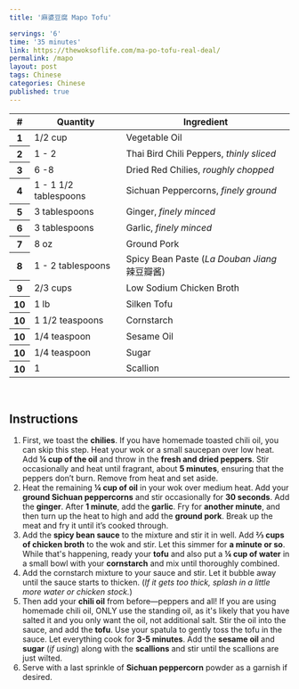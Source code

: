 ```yaml
---
title: '麻婆豆腐 Mapo Tofu'

servings: '6'
time: '35 minutes'
link: https://thewoksoflife.com/ma-po-tofu-real-deal/
permalink: /mapo
layout: post
tags: Chinese
categories: Chinese
published: true 
---
```

<table class="table table-hover">
  <thead>
    <tr>
      <th scope="col">#</th>
      <th scope="col">Quantity</th>
      <th scope="col">Ingredient</th>
    </tr>
  </thead>
  <tbody>
    <tr>
      <th scope="row">1</th>
      <td>1/2 cup</td>
      <td>Vegetable Oil</td>
    </tr>
     <tr>
      <th scope="row">2</th>
      <td>1 - 2</td>
      <td>Thai Bird Chili Peppers, <em>thinly sliced</em></td>
    </tr>
     <tr>
      <th scope="row">3</th>
      <td>6 -8</td>
      <td>Dried Red Chilies, <em>roughly chopped</em></td>
    </tr>
    <tr>
      <th scope="row">4</th>
      <td>1 - 1 1/2 tablespoons</td>
      <td>Sichuan Peppercorns, <em>finely ground</em></td>
    </tr>  
    <tr>
      <th scope="row">5</th>
      <td>3 tablespoons</td>
      <td>Ginger, <em>finely minced</em></td>
    </tr> 
    <tr>
      <th scope="row">6</th>
      <td>3 tablespoons</td>
      <td>Garlic, <em>finely minced</em></td>
    </tr> 
    <tr>
      <th scope="row">7</th>
      <td>8 oz</td>
      <td>Ground Pork</em></td>
    </tr> 
    <tr>
      <th scope="row">8</th>
      <td>1 - 2 tablespoons</td>
      <td>Spicy Bean Paste (<em>La Douban Jiang</em> 辣豆瓣酱)</td>
    </tr> 
    <tr>
      <th scope="row">9</th>
      <td>2/3 cups</td>
      <td>Low Sodium Chicken Broth</td>
    </tr> 
    <tr>
      <th scope="row">10</th>
      <td>1 lb</td>
      <td>Silken Tofu</td>
    </tr> 
    <tr>
      <th scope="row">10</th>
      <td>1 1/2 teaspoons</td>
      <td>Cornstarch</td>
    </tr> 
    <tr>
      <th scope="row">10</th>
      <td>1/4 teaspoon</td>
      <td>Sesame Oil</td>
    </tr> 
    <tr>
      <th scope="row">10</th>
      <td>1/4 teaspoon</td>
      <td>Sugar</td>
    </tr> 
    <tr>
      <th scope="row">10</th>
      <td>1</td>
      <td>Scallion</td>
    </tr> 
  </tbody>
</table>

<br>

## Instructions
1. First, we toast the **chilies**. If you have homemade toasted chili oil, you can skip this step. Heat your wok or a small saucepan over low heat. Add **¼ cup of the oil** and throw in the **fresh and dried peppers**. Stir occasionally and heat until fragrant, about **5 minutes**, ensuring that the peppers don’t burn. Remove from heat and set aside.
2. Heat the remaining **¼ cup of oil** in your wok over medium heat. Add your **ground Sichuan peppercorns** and stir occasionally for **30 seconds**. Add the **ginger**. After **1 minute**, add the **garlic**. Fry for **another minute**, and then turn up the heat to high and add the **ground pork**. Break up the meat and fry it until it’s cooked through.
3. Add the **spicy bean sauce** to the mixture and stir it in well. Add **⅔ cups of chicken broth** to the wok and stir. Let this simmer for **a minute or so**. While that's happening, ready your **tofu** and also put a **¼ cup of water** in a small bowl with your **cornstarch** and mix until thoroughly combined.
4. Add the cornstarch mixture to your sauce and stir. Let it bubble away until the sauce starts to thicken. (*If it gets too thick, splash in a little more water or chicken stock.*)
5. Then add your **chili oil** from before—peppers and all! If you are using homemade chili oil, ONLY use the standing oil, as it's likely that you have salted it and you only want the oil, not additional salt. Stir the oil into the sauce, and add the **tofu**. Use your spatula to gently toss the tofu in the sauce. Let everything cook for **3-5 minutes**. Add the **sesame oil** and **sugar** (*if using*) along with the **scallions** and stir until the scallions are just wilted.
6. Serve with a last sprinkle of **Sichuan peppercorn** powder as a garnish if desired.
